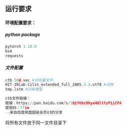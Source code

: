 ## 运行要求



#### 环境配置要求：

##### python package

```python
pytorch 1.10.0
bs4
requests
```

##### 文件配置

```python
ctb.50d.vec #词向量文件
HIT-IRLab-Cilin_extended_full_2005.3.3.utf8 #词林
tmp.lstm #训练模型

ctb文件链接：
链接：https://pan.baidu.com/s/1Qz7UXx9hyx4QlttzP1iCPA 
提取码：77im 
--来自百度网盘超级会员V3的分享
```

将所有文件放于同一文件目录下

